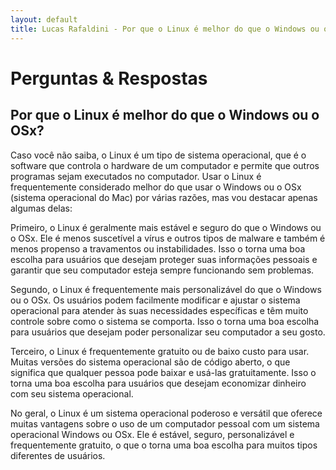 ```yaml
---
layout: default
title: Lucas Rafaldini - Por que o Linux é melhor do que o Windows ou o OSx?
---
```


# Perguntas & Respostas

## Por que o Linux é melhor do que o Windows ou o OSx?

Caso você não saiba, o Linux é um tipo de sistema operacional, que é o software que controla o hardware de um computador e permite que outros programas sejam executados no computador. Usar o Linux é frequentemente considerado melhor do que usar o Windows ou o OSx (sistema operacional do Mac) por várias razões, mas vou destacar apenas algumas delas:

Primeiro, o Linux é geralmente mais estável e seguro do que o Windows ou o OSx. Ele é menos suscetível a vírus e outros tipos de malware e também é menos propenso a travamentos ou instabilidades. Isso o torna uma boa escolha para usuários que desejam proteger suas informações pessoais e garantir que seu computador esteja sempre funcionando sem problemas.

Segundo, o Linux é frequentemente mais personalizável do que o Windows ou o OSx. Os usuários podem facilmente modificar e ajustar o sistema operacional para atender às suas necessidades específicas e têm muito controle sobre como o sistema se comporta. Isso o torna uma boa escolha para usuários que desejam poder personalizar seu computador a seu gosto.

Terceiro, o Linux é frequentemente gratuito ou de baixo custo para usar. Muitas versões do sistema operacional são de código aberto, o que significa que qualquer pessoa pode baixar e usá-las gratuitamente. Isso o torna uma boa escolha para usuários que desejam economizar dinheiro com seu sistema operacional.

No geral, o Linux é um sistema operacional poderoso e versátil que oferece muitas vantagens sobre o uso de um computador pessoal com um sistema operacional Windows ou OSx. Ele é estável, seguro, personalizável e frequentemente gratuito, o que o torna uma boa escolha para muitos tipos diferentes de usuários.
